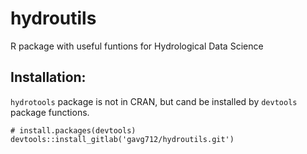 # hydroutils

R package with useful funtions for Hydrological Data Science

## Installation:

`hydrotools` package is not in CRAN, but cand be installed by `devtools` package
functions.

```
# install.packages(devtools)
devtools::install_gitlab('gavg712/hydroutils.git')
```
